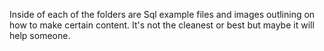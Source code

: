 Inside of each of the folders are Sql example files and images outlining on how to make certain content. 
It's not the cleanest or best but maybe it will help someone.

